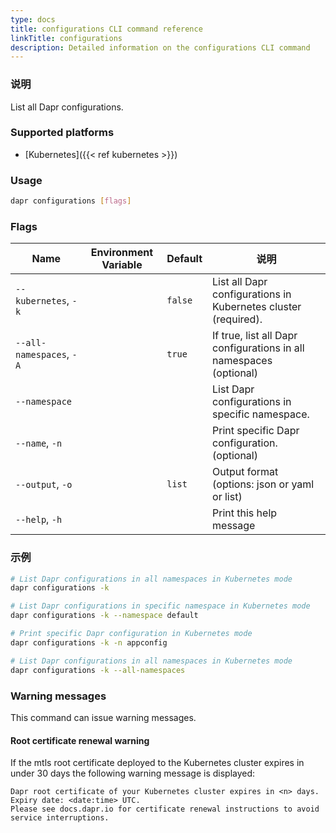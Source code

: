 ```yaml
---
type: docs
title: configurations CLI command reference
linkTitle: configurations
description: Detailed information on the configurations CLI command
---
```


### 说明

List all Dapr configurations.

### Supported platforms

- [Kubernetes]({{< ref kubernetes >}})

### Usage

```bash
dapr configurations [flags]
```

### Flags

| Name                     | Environment Variable | Default | 说明                                                                                    |
| ------------------------ | -------------------- | ------- | ------------------------------------------------------------------------------------- |
| `--kubernetes`, `-k`     |                      | `false` | List all Dapr configurations in Kubernetes cluster (required).     |
| `--all-namespaces`, `-A` |                      | `true`  | If true, list all Dapr configurations in all namespaces (optional) |
| `--namespace`            |                      |         | List Dapr configurations in specific namespace.                                       |
| `--name`, `-n`           |                      |         | Print specific Dapr configuration. (optional)                      |
| `--output`, `-o`         |                      | `list`  | Output format (options: json or yaml or list)                      |
| `--help`, `-h`           |                      |         | Print this help message                                                               |

### 示例

```bash
# List Dapr configurations in all namespaces in Kubernetes mode
dapr configurations -k

# List Dapr configurations in specific namespace in Kubernetes mode
dapr configurations -k --namespace default

# Print specific Dapr configuration in Kubernetes mode
dapr configurations -k -n appconfig

# List Dapr configurations in all namespaces in Kubernetes mode
dapr configurations -k --all-namespaces
```

### Warning messages

This command can issue warning messages.

#### Root certificate renewal warning

If the mtls root certificate deployed to the Kubernetes cluster expires in under 30 days the following warning message is displayed:

```
Dapr root certificate of your Kubernetes cluster expires in <n> days. Expiry date: <date:time> UTC. 
Please see docs.dapr.io for certificate renewal instructions to avoid service interruptions.
```
